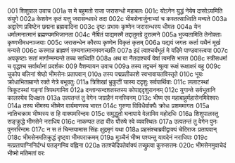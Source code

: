 001	शिशुपाल उवाच
001a	स मे बहुमतो राजा जरासन्धो महाबलः
001c	योऽनेन युद्धं नेयेष दासोऽयमिति संयुगे
002a	केशवेन कृतं यत्तु जरासन्धवधे तदा
002c	भीमसेनार्जुनाभ्यां च कस्तत्साध्विति मन्यते
003a	अद्वारेण प्रविष्टेन छद्मना ब्रह्मवादिना
003c	दृष्टः प्रभावः कृष्णेन जरासन्धस्य धीमतः
004a	येन धर्मात्मनात्मानं ब्रह्मण्यमभिजानता
004c	नैषितं पाद्यमस्मै तद्दातुमग्रे दुरात्मने
005a	भुज्यतामिति तेनोक्ताः कृष्णभीमधनञ्जयाः
005c	जरासन्धेन कौरव्य कृष्णेन विकृतं कृतम्
006a	यद्ययं जगतः कर्ता यथैनं मूर्ख मन्यसे
006c	कस्मान्न ब्राह्मणं सम्यगात्मानमवगच्छति
007a	इदं त्वाश्चर्यभूतं मे यदिमे पाण्डवास्त्वया
007c	अपकृष्टाः सतां मार्गान्मन्यन्ते तच्च साध्विति
008a	अथ वा नैतदाश्चर्यं येषां त्वमसि भारत
008c	स्त्रीसधर्मा च वृद्धश्च सर्वार्थानां प्रदर्शकः
009    वैशम्पायन उवाच
009a	तस्य तद्वचनं श्रुत्वा रूक्षं रूक्षाक्षरं बहु
009c	चुकोप बलिनां श्रेष्ठो भीमसेनः प्रतापवान्
010a	तस्य पद्मप्रतीकाशे स्वभावायतविस्तृते
010c	भूयः क्रोधाभिताम्रान्ते रक्ते नेत्रे बभूवतुः
011a	त्रिशिखां भ्रुकुटीं चास्य ददृशुः सर्वपार्थिवाः
011c	ललाटस्थां त्रिकूटस्थां गङ्गां त्रिपथगामिव
012a	दन्तान्सन्दशतस्तस्य कोपाद्ददृशुराननम्
012c	युगान्ते सर्वभूतानि कालस्येव दिधक्षतः
013a	उत्पतन्तं तु वेगेन जग्राहैनं मनस्विनम्
013c	भीष्म एव महाबाहुर्महासेनमिवेश्वरः
014a	तस्य भीमस्य भीष्मेण वार्यमाणस्य भारत
014c	गुरुणा विविधैर्वाक्यैः क्रोधः प्रशममागतः
015a	नातिचक्राम भीष्मस्य स हि वाक्यमरिन्दमः
015c	समुद्धूतो घनापाये वेलामिव महोदधिः
016a	शिशुपालस्तु सङ्क्रुद्धे भीमसेने नराधिप
016c	नाकम्पत तदा वीरः पौरुषे स्वे व्यवस्थितः
017a	उत्पतन्तं तु वेगेन पुनः पुनररिन्दमः
017c	न स तं चिन्तयामास सिंहः क्षुद्रमृगं यथा
018a	प्रहसंश्चाब्रवीद्वाक्यं चेदिराजः प्रतापवान्
018c	भीमसेनमतिक्रुद्धं दृष्ट्वा भीमपराक्रमम्
019a	मुञ्चैनं भीष्म पश्यन्तु यावदेनं नराधिपाः
019c	मत्प्रतापाग्निनिर्दग्धं पतङ्गमिव वह्निना
020a	ततश्चेदिपतेर्वाक्यं तच्छ्रुत्वा कुरुसत्तमः
020c	भीमसेनमुवाचेदं भीष्मो मतिमतां वरः
